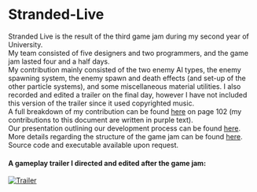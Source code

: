 # Stranded-Live

Stranded Live is the result of the third game jam during my second year of University.  
My team consisted of five designers and two programmers, and the game jam lasted four and a half days.  
My contribution mainly consisted of the two enemy AI types, the enemy spawning system, the enemy spawn and death effects (and set-up of the other particle systems), and some miscellaneous material utilities. I also recorded and edited a trailer on the final day, however I have not included this version of the trailer since it used copyrighted music.  
A full breakdown of my contribution can be found <a href="https://docs.google.com/document/d/17w_AtrGReeZEITPT9xfvg_LA7Ng1te9-heyKv4h3qfU/view#heading=h.jgh2m5w2t1uy" target="_blank">here</a> on page 102 (my contributions to this document are written in purple text).  
Our presentation outlining our development process can be found <a href="Stranded Live Presentation.pptx" target="_blank">here</a>.  
More details regarding the structure of the game jam can be found <a href="Teaching Structure.docx" target="_blank">here</a>.  
Source code and executable available upon request.

#### A gameplay trailer I directed and edited after the game jam:
[![Trailer](https://img.youtube.com/vi/aVrqPTUwLcc/0.jpg)](https://www.youtube.com/watch?v=aVrqPTUwLcc "Trailer")
